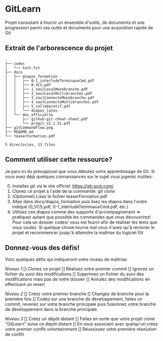 # GitLearn
Projet consistant à fournir un ensemble d'outils, de documents et une progression parmi ces outils et documents pour une acquisition rapide de Git


## Extrait de l'arborescence du projet

```
.
├── codes
│   └── test.txt
├── docs
│   ├── diapos_formation
│   │   ├── 0-1_interludeTerminauxCmd.pdf
│   │   ├── 0_VCS.pdf
│   │   ├── 1_seulLocalMonobranche.pdf
│   │   ├── 2_seulLocalMultibranches.pdf
│   │   ├── 3_seulConnecteMonobranche.pdf
│   │   ├── 4_seulConnecteMultibranches.pdf
│   │   ├── 5_collaboratif.pdf
│   │   └── diapos_latex
│   └── doc_officielle
│       ├── github-git-cheat-sheet.pdf
│       └── progit_v2.1.51.pdf
├── gitCommandFlow.png
├── README.md
└── teaserFormation.pdf

5 directories, 13 files
```


## Comment utiliser cette ressource?

Je pars ici du présupposé que vous débutez votre apprentissage de Git. Si vous avez déjà quelques connaissances sur le sujet vous jugerez inutiles:

0. Installez git via le site officiel: https://git-scm.com/
1. Clonez ce projet à l'aide de la commande: git clone <urlDuProjet>
2. (Optionnel) Lisez le fichier teaserFormation.pdf
3. Allez dans docs/diapos\_formation puis lisez les diapos dans l'ordre indiqué (0\_VCS.pdf, 0-1\_interludeTerminauxCmd.pdf, etc.)
4. Utilisez ces diapos comme des supports d'accompagnement => pratiquez autant que possible les commandes que vous découvrirez! Pour cela un dossier codes/ vous est fourni afin de réaliser les tests que vous voulez. Si quelque-chose tourne mal vous n'avez qu'à recloner le projet et recommencer jusqu'à atteindre la maîtrise du logiciel Git



## Donnez-vous des défis!

Voici quelques défis qui indiqueront votre niveau de maîtrise:

*Niveau 1*
[] Clonez ce projet
[] Réalisez votre premier commit
[] Ignorez un fichier du suivi des modifications
[] Supprimez un fichier du suivi des modifications mais pas de votre dossier
[] Annulez des modifications en effectuant un revert


*Niveau 2*
[] Créez votre premier branche
[] Changez de branche pour la première fois
[] Codez sur une branche de développement, faites un commit, revenez sur votre branche principale puis fusionnez votre branche de développement dans la branche principale


*Niveau 3*
[] Créez un dépôt distant
[] Faites en sorte que votre projet cloné "GitLearn" suive ce dépôt distant
[] En vous associant avec quelqu'un créez votre premier conflit _volontairement_
[] Réussissez votre première résolution de conflit
